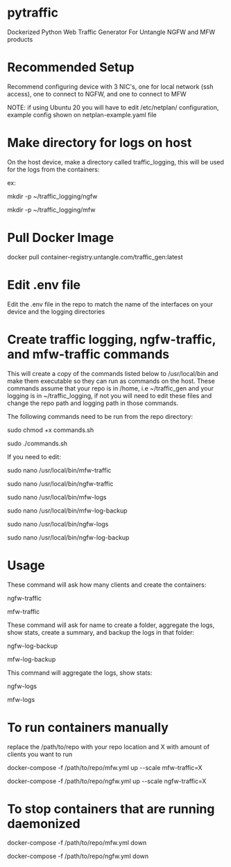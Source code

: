 # pytraffic

Dockerized Python Web Traffic Generator For Untangle NGFW and MFW products

# Recommended Setup

Recommend configuring device with 3 NIC's, one for local network (ssh access), one to connect to NGFW, and one to connect to MFW

NOTE: if using Ubuntu 20 you will have to edit /etc/netplan/ configuration, example config shown on netplan-example.yaml file

# Make directory for logs on host

On the host device, make a directory called traffic_logging, this will be used for the logs from the containers:

ex:

mkdir -p ~/traffic_logging/ngfw

mkdir -p ~/traffic_logging/mfw

# Pull Docker Image

docker pull container-registry.untangle.com/traffic_gen:latest

# Edit .env file

Edit the .env file in the repo to match the name of the interfaces on your device and the logging directories

# Create traffic logging, ngfw-traffic, and mfw-traffic commands

This will create a copy of the commands listed below to /usr/local/bin and make them executable so they can run as commands on the host. These commands assume that your repo is in /home, i.e ~/traffic_gen and your logging is in ~/traffic_logging, if not you will need to edit these files and change the repo path and logging path in those commands.

The following commands need to be run from the repo directory:

sudo chmod +x commands.sh

sudo ./commands.sh

If you need to edit:

sudo nano /usr/local/bin/mfw-traffic

sudo nano /usr/local/bin/ngfw-traffic

sudo nano /usr/local/bin/mfw-logs

sudo nano /usr/local/bin/mfw-log-backup

sudo nano /usr/local/bin/ngfw-logs

sudo nano /usr/local/bin/ngfw-log-backup

# Usage

These command will ask how many clients and create the containers:

ngfw-traffic

mfw-traffic

These command will ask for name to create a folder, aggregate the logs, show stats, create a summary, and backup the logs in that folder:

ngfw-log-backup

mfw-log-backup

This command will aggregate the logs, show stats:

ngfw-logs

mfw-logs

# To run containers manually

replace the /path/to/repo with your repo location and X with amount of clients you want to run

docker-compose -f /path/to/repo/mfw.yml up --scale mfw-traffic=X

docker-compose -f /path/to/repo/ngfw.yml up --scale ngfw-traffic=X

# To stop containers that are running daemonized

docker-compose -f /path/to/repo/mfw.yml down

docker-compose -f /path/to/repo/ngfw.yml down
